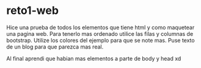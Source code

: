 # reto1-web

Hice una prueba de todos los elementos que tiene html y como maquetear una pagina web.
Para tenerlo mas ordenado utilice las filas y columnas de bootstrap.
Utilize los colores del ejemplo para que se note mas.
Puse texto de un blog para que parezca mas real.

Al final aprendi que habian mas elementos a parte de body y head xd
